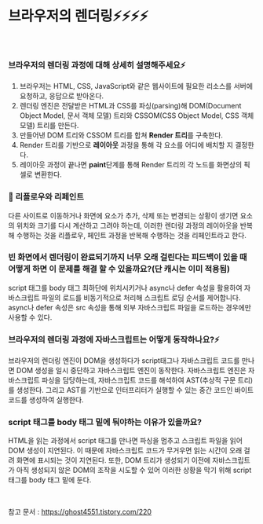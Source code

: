 # 브라우저의 렌더링⚡️⚡️⚡️⚡️

<br/>

### 브라우저의 렌더링 과정에 대해 상세히 설명해주세요⚡️

1. 브라우저는 HTML, CSS, JavaScript와 같은 웹사이트에 필요한 리소스를 서버에 요청하고, 응답으로 받아온다.
2. 렌더링 엔진은 전달받은 HTML과 CSS를 파싱(parsing)해 DOM(Document Object Model, 문서 객체 모델) 트리와 CSSOM(CSS Object Model, CSS 객체 모델) 트리를 만든다.
3. 만들어낸 DOM 트리와 CSSOM 트리를 합쳐 **Render 트리**를 구축한다.
4. Render 트리를 기반으로 **레이아웃** 과정을 통해 각 요소를 어디에 배치할 지 결정한다.
5. 레이아웃 과정이 끝나면 **paint**단계를 통해 Render 트리의 각 노드를 화면상의 픽셀로 변환한다.

### 💫 리플로우와 리페인트

다른 사이트로 이동하거나 화면에 요소가 추가, 삭제 또는 변경되는 상황이 생기면 요소의 위치와 크기를 다시 계산하고 그려야 하는데, 이러한 렌더링 과정의 레이아웃을 반복해 수행하는 것을 리플로우, 페인트 과정을 반복해 수행하는 것을 리페인트라고 한다.

### 빈 화면에서 렌더링이 완료되기까지 너무 오래 걸린다는 피드백이 있을 때 어떻게 하면 이 문제를 해결 할 수 있을까요?(단 캐시는 이미 적용됨)

script 태그를 body 태그 최하단에 위치시키거나 async나 defer 속성을 활용하여 자바스크립트 파일의 로드를 비동기적으로 처리해 스크립트 로딩 순서를 제어합니다.
async나 defer 속성은 src 속성을 통해 외부 자바스크립트 파일을 로드하는 경우에만 사용할 수 있다.

### 브라우저의 렌더링 과정에 자바스크립트는 어떻게 동작하나요?⚡️

브라우저의 렌더링 엔진이 DOM을 생성하다가 script태그나 자바스크립트 코드를 만나면 DOM 생성을 일시 중단하고 자바스크립트 엔진이 동작한다. 자바스크립트 엔진은 자바스크립트 파싱을 담당하는데, 자바스크립트 코드를 해석하여 AST(추상적 구문 트리)를 생성한다. 그리고 AST를 기반으로 인터프리터가 실행할 수 있는 중간 코드인 바이트코드를 생성하여 실행한다.

### script 태그를 body 태그 밑에 둬야하는 이유가 있을까요?

HTML을 읽는 과정에서 script 태그를 만나면 파싱을 멈추고 스크립트 파일을 읽어 DOM 생성이 지연된다. 이 때문에 자바스크립트 코드가 무거우면 읽는 시간이 오래 걸려 화면에 표시되는 것이 지연된다.
또한, DOM 트리가 생성되기 이전에 자바스크립트가 아직 생성되지 않은 DOM의 조작을 시도할 수 있어 이러한 상황을 막기 위해 script 태그를 body 태그 밑에 둔다.

<br>

참고 문서 : https://ghost4551.tistory.com/220
